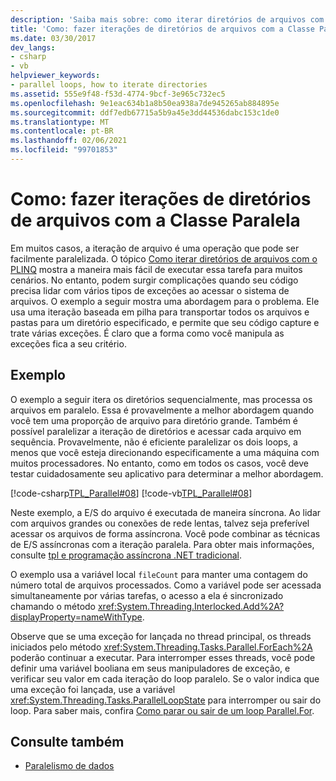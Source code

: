 ```yaml
---
description: 'Saiba mais sobre: como iterar diretórios de arquivos com a classe Parallel'
title: 'Como: fazer iterações de diretórios de arquivos com a Classe Paralela'
ms.date: 03/30/2017
dev_langs:
- csharp
- vb
helpviewer_keywords:
- parallel loops, how to iterate directories
ms.assetid: 555e9f48-f53d-4774-9bcf-3e965c732ec5
ms.openlocfilehash: 9e1eac634b1a8b50ea938a7de945265ab884895e
ms.sourcegitcommit: ddf7edb67715a5b9a45e3dd44536dabc153c1de0
ms.translationtype: MT
ms.contentlocale: pt-BR
ms.lasthandoff: 02/06/2021
ms.locfileid: "99701853"
---
```

# <a name="how-to-iterate-file-directories-with-the-parallel-class"></a>Como: fazer iterações de diretórios de arquivos com a Classe Paralela

Em muitos casos, a iteração de arquivo é uma operação que pode ser facilmente paralelizada. O tópico [Como iterar diretórios de arquivos com o PLINQ](how-to-iterate-file-directories-with-plinq.md) mostra a maneira mais fácil de executar essa tarefa para muitos cenários. No entanto, podem surgir complicações quando seu código precisa lidar com vários tipos de exceções ao acessar o sistema de arquivos. O exemplo a seguir mostra uma abordagem para o problema. Ele usa uma iteração baseada em pilha para transportar todos os arquivos e pastas para um diretório especificado, e permite que seu código capture e trate várias exceções. É claro que a forma como você manipula as exceções fica a seu critério.  
  
## <a name="example"></a>Exemplo  

 O exemplo a seguir itera os diretórios sequencialmente, mas processa os arquivos em paralelo. Essa é provavelmente a melhor abordagem quando você tem uma proporção de arquivo para diretório grande. Também é possível paralelizar a iteração de diretórios e acessar cada arquivo em sequência. Provavelmente, não é eficiente paralelizar os dois loops, a menos que você esteja direcionando especificamente a uma máquina com muitos processadores. No entanto, como em todos os casos, você deve testar cuidadosamente seu aplicativo para determinar a melhor abordagem.  
  
 [!code-csharp[TPL_Parallel#08](../../../samples/snippets/csharp/VS_Snippets_Misc/tpl_parallel/cs/parallel_file.cs#08)]
 [!code-vb[TPL_Parallel#08](../../../samples/snippets/visualbasic/VS_Snippets_Misc/tpl_parallel/vb/fileiteration08.vb#08)]  
  
 Neste exemplo, a E/S do arquivo é executada de maneira síncrona. Ao lidar com arquivos grandes ou conexões de rede lentas, talvez seja preferível acessar os arquivos de forma assíncrona. Você pode combinar as técnicas de E/S assíncronas com a iteração paralela. Para obter mais informações, consulte [tpl e programação assíncrona .NET tradicional](tpl-and-traditional-async-programming.md).  
  
 O exemplo usa a variável local `fileCount` para manter uma contagem do número total de arquivos processados. Como a variável pode ser acessada simultaneamente por várias tarefas, o acesso a ela é sincronizado chamando o método <xref:System.Threading.Interlocked.Add%2A?displayProperty=nameWithType>.  
  
 Observe que se uma exceção for lançada no thread principal, os threads iniciados pelo método <xref:System.Threading.Tasks.Parallel.ForEach%2A> poderão continuar a executar. Para interromper esses threads, você pode definir uma variável booliana em seus manipuladores de exceção, e verificar seu valor em cada iteração do loop paralelo. Se o valor indica que uma exceção foi lançada, use a variável <xref:System.Threading.Tasks.ParallelLoopState> para interromper ou sair do loop. Para saber mais, confira [Como parar ou sair de um loop Parallel.For](/previous-versions/dotnet/netframework-4.0/dd460721(v=vs.100)).  
  
## <a name="see-also"></a>Consulte também

- [Paralelismo de dados](data-parallelism-task-parallel-library.md)
